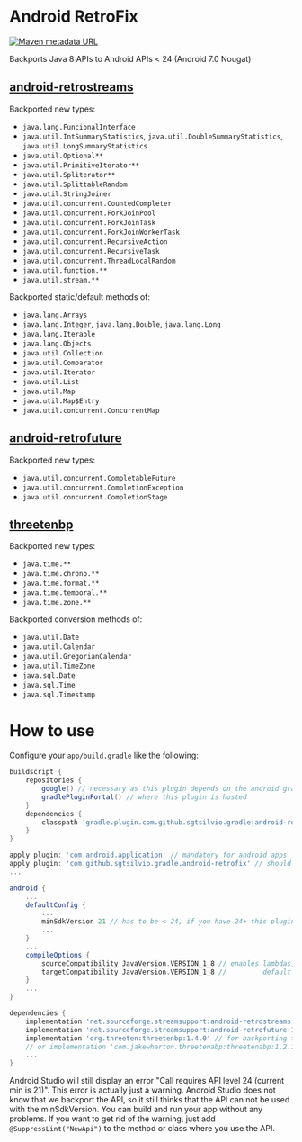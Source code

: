 # Android RetroFix

[![Maven metadata URL](https://img.shields.io/maven-metadata/v?color=brightgreen&label=gradle%20plugin&metadataUrl=https%3A%2F%2Fplugins.gradle.org%2Fm2%2Fcom%2Fgithub%2Fsgtsilvio%2Fgradle%2Fandroid-retrofix%2Fcom.github.sgtsilvio.gradle.android-retrofix.gradle.plugin%2Fmaven-metadata.xml)](https://plugins.gradle.org/plugin/com.github.sgtsilvio.gradle.android-retrofix)

Backports Java 8 APIs to Android APIs &lt; 24 (Android 7.0 Nougat)

## [android-retrostreams](https://github.com/retrostreams/android-retrostreams)

Backported new types:
- `java.lang.FuncionalInterface`
- `java.util.IntSummaryStatistics`, `java.util.DoubleSummaryStatistics`, `java.util.LongSummaryStatistics`
- `java.util.Optional**`
- `java.util.PrimitiveIterator**`
- `java.util.Spliterator**`
- `java.util.SplittableRandom`
- `java.util.StringJoiner`
- `java.util.concurrent.CountedCompleter`
- `java.util.concurrent.ForkJoinPool`
- `java.util.concurrent.ForkJoinTask`
- `java.util.concurrent.ForkJoinWorkerTask`
- `java.util.concurrent.RecursiveAction`
- `java.util.concurrent.RecursiveTask`
- `java.util.concurrent.ThreadLocalRandom`
- `java.util.function.**`
- `java.util.stream.**`

Backported static/default methods of:
- `java.lang.Arrays`
- `java.lang.Integer`, `java.lang.Double`, `java.lang.Long`
- `java.lang.Iterable`
- `java.lang.Objects`
- `java.util.Collection`
- `java.util.Comparator`
- `java.util.Iterator`
- `java.util.List`
- `java.util.Map`
- `java.util.Map$Entry`
- `java.util.concurrent.ConcurrentMap`

## [android-retrofuture](https://github.com/retrostreams/android-retrostreams)

Backported new types:
- `java.util.concurrent.CompletableFuture`
- `java.util.concurrent.CompletionException`
- `java.util.concurrent.CompletionStage`

## [threetenbp](https://github.com/ThreeTen/threetenbp)

Backported new types:
- `java.time.**`
- `java.time.chrono.**`
- `java.time.format.**`
- `java.time.temporal.**`
- `java.time.zone.**`

Backported conversion methods of:
- `java.util.Date`
- `java.util.Calendar`
- `java.util.GregorianCalendar`
- `java.util.TimeZone`
- `java.sql.Date`
- `java.sql.Time`
- `java.sql.Timestamp`


# How to use

Configure your `app/build.gradle` like the following:

```groovy
buildscript {
    repositories {
        google() // necessary as this plugin depends on the android gradle api
        gradlePluginPortal() // where this plugin is hosted
    }
    dependencies {
        classpath 'gradle.plugin.com.github.sgtsilvio.gradle:android-retrofix:0.3.4'
    }
}

apply plugin: 'com.android.application' // mandatory for android apps
apply plugin: 'com.github.sgtsilvio.gradle.android-retrofix' // should be applied after com.android.application
...

android {
    ...
    defaultConfig {
        ...
        minSdkVersion 21 // has to be < 24, if you have 24+ this plugin is not needed
        ...
    }
    ...
    compileOptions {
        sourceCompatibility JavaVersion.VERSION_1_8 // enables lambdas, method references,
        targetCompatibility JavaVersion.VERSION_1_8 //         default methods, static interface methods
    }
    ...
}

dependencies {
    implementation 'net.sourceforge.streamsupport:android-retrostreams:1.7.1' // for backporting streams
    implementation 'net.sourceforge.streamsupport:android-retrofuture:1.7.1' // for backporting future
    implementation 'org.threeten:threetenbp:1.4.0' // for backporting time
    // or implementation 'com.jakewharton.threetenabp:threetenabp:1.2.1' // https://github.com/JakeWharton/ThreeTenABP
    ...
}
```

Android Studio will still display an error "Call requires API level 24 (current min is 21)".
This error is actually just a warning.
Android Studio does not know that we backport the API, so it still thinks that the API can not be used with the 
minSdkVersion.
You can build and run your app without any problems.
If you want to get rid of the warning, just add `@SuppressLint("NewApi")` to the method or class where you use the API.
